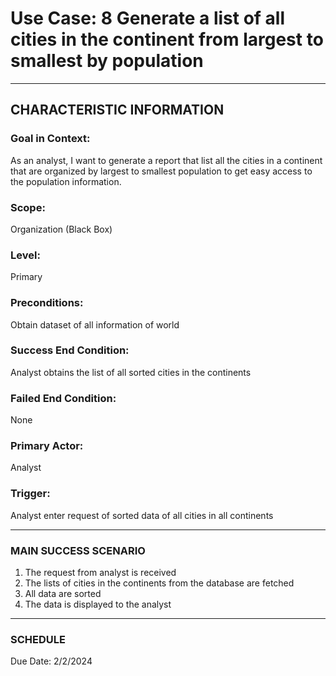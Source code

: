 # Use Case: 8 	Generate a list of all cities in the continent from largest to smallest by population

----------------------
## CHARACTERISTIC INFORMATION
### Goal in Context: 
As an analyst, I want to generate a report that list all the cities in a continent that are organized by largest to smallest population to get easy access to the population information.
### Scope: 
Organization (Black Box)
### Level: 
Primary
### Preconditions: 
Obtain dataset of all information of world
### Success End Condition: 
Analyst obtains the list of all sorted cities in the continents
### Failed End Condition: 
None
### Primary Actor: 
Analyst
### Trigger: 
Analyst enter request of sorted data of all cities in all continents

----------------------
### MAIN SUCCESS SCENARIO
1.	The request from analyst is received
2.	The lists of cities in the continents from the database are fetched
3.	All data are sorted
4.	The data is displayed to the analyst
----------------------
### SCHEDULE
Due Date: 2/2/2024